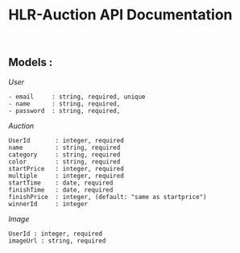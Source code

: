 # HLR-Auction API Documentation

&nbsp;

## Models :

_User_

```
- email     : string, required, unique
- name      : string, required,
- password  : string, required,
```

_Auction_

```
UserId       : integer, required
name         : string, required
category     : string, required
color        : string, required
startPrice   : integer, required
multiple     : integer, required
startTime    : date, required
finishTime   : date, required
finishPrice  : integer, (default: "same as startprice")
winnerId     : integer
```

_Image_

```
UserId : integer, required
imageUrl : string, required
```

